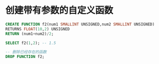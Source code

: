 # 创建带有参数的自定义函数

```sql
CREATE FUNCTION f2(num1 SMALLINT UNSIGNED,num2 SMALLINT UNSIGNED)
RETURNS FLOAT(10,2) UNSIGNED
RETURN (num1+num2)/2;

SELECT f2(1,2); -- 1.5
```

```sql
-- 删除已经存在的函数
DROP FUNCTION f2;
```

